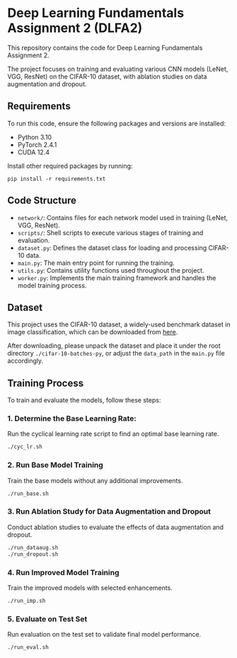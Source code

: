 # Deep Learning Fundamentals Assignment 2 (DLFA2)

This repository contains the code for Deep Learning Fundamentals Assignment 2. 

The project focuses on training and evaluating various CNN models (LeNet, VGG, ResNet) on the CIFAR-10 dataset, with ablation studies on data augmentation and dropout.

## Requirements

To run this code, ensure the following packages and versions are installed:

- Python 3.10
- PyTorch 2.4.1
- CUDA 12.4

Install other required packages by running:
```
pip install -r requirements.txt
```

## Code Structure

- `network/`: Contains files for each network model used in training (LeNet, VGG, ResNet).
- `scripts/`: Shell scripts to execute various stages of training and evaluation.
- `dataset.py`: Defines the dataset class for loading and processing CIFAR-10 data.
- `main.py`: The main entry point for running the training.
- `utils.py`: Contains utility functions used throughout the project.
- `worker.py`: Implements the main training framework and handles the model training process.

## Dataset

This project uses the CIFAR-10 dataset, a widely-used benchmark dataset in image classification, which can be downloaded from [here](https://www.cs.toronto.edu/~kriz/cifar.html).

After downloading, please unpack the dataset and place it under the root directory `./cifar-10-batches-py`, or adjust the `data_path` in the `main.py` file accordingly.

## Training Process

To train and evaluate the models, follow these steps:

### 1. Determine the Base Learning Rate:

Run the cyclical learning rate script to find an optimal base learning rate.

```bash
./cyc_lr.sh
```

### 2. Run Base Model Training

Train the base models without any additional improvements.

```bash
./run_base.sh
```

### 3. Run Ablation Study for Data Augmentation and Dropout

Conduct ablation studies to evaluate the effects of data augmentation and dropout.

```bash
./run_dataaug.sh
./run_dropout.sh
```

### 4. Run Improved Model Training

Train the improved models with selected enhancements.

```bash
./run_imp.sh
```

### 5. Evaluate on Test Set

Run evaluation on the test set to validate final model performance.

```bash
./run_eval.sh
```
